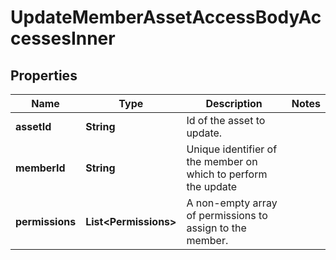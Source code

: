 

# UpdateMemberAssetAccessBodyAccessesInner


## Properties

| Name | Type | Description | Notes |
|------------ | ------------- | ------------- | -------------|
|**assetId** | **String** | Id of the asset to update. |  |
|**memberId** | **String** | Unique identifier of the member on which to perform the update |  |
|**permissions** | **List&lt;Permissions&gt;** | A non-empty array of permissions to assign to the member. |  |



